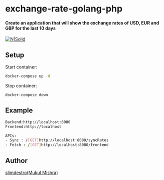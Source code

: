 # exchange-rate-golang-php
#### Create an application that will show the exchange rates of USD, EUR and GBP for the last 10 days

[![N|Solid](https://upload.wikimedia.org/wikipedia/commons/thumb/0/05/Go_Logo_Blue.svg/60px-Go_Logo_Blue.svg.png)](https://dev.to/slimdestro)
 
## Setup

Start container:

```sh
docker-compose up -d
```

Stop container:

```sh
docker-compose down  
```

## Example

```sh
Backend:http://localhost:8080
Frontend:http://localhost

APIs:
- Sync : /[GET]http://localhost:8080/syncRates
- Fetch : /[GET]http://localhost:8080/frontend
```


## Author

[slimdestro(Mukul Mishra)](https://linktr.ee/slimdestro)